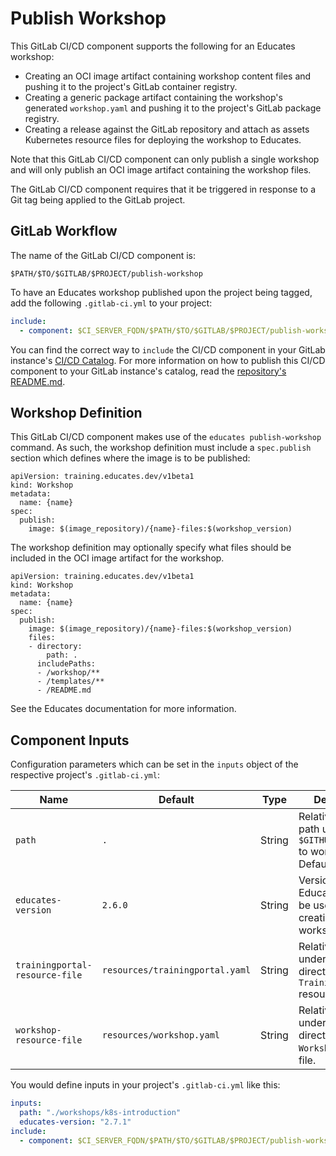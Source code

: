 Publish Workshop
================

This GitLab CI/CD component supports the following for an Educates workshop:

* Creating an OCI image artifact containing workshop content files and pushing
  it to the project's GitLab container registry.
* Creating a generic package artifact containing the workshop's generated `workshop.yaml`
  and pushing it to the project's GitLab package registry.
* Creating a release against the GitLab repository and attach as assets
  Kubernetes resource files for deploying the workshop to Educates.

Note that this GitLab CI/CD component can only publish a single workshop and will only
publish an OCI image artifact containing the workshop files.

The GitLab CI/CD component requires that it be triggered in response to a Git tag being
applied to the GitLab project.

GitLab Workflow
---------------

The name of the GitLab CI/CD component is:

```
$PATH/$TO/$GITLAB/$PROJECT/publish-workshop
```

To have an Educates workshop published upon the project being tagged, add the following
`.gitlab-ci.yml` to your project:

```yaml
include:
  - component: $CI_SERVER_FQDN/$PATH/$TO/$GITLAB/$PROJECT/publish-workshop@0.2.7
```

You can find the correct way to `include` the CI/CD component in your GitLab instance's
[CI/CD Catalog](https://docs.gitlab.com/ee/ci/components/#cicd-catalog). For more information
on how to publish this CI/CD component to your GitLab instance's catalog, read the
[repository's README.md](../../README.md).


Workshop Definition
-------------------

This GitLab CI/CD component makes use of the `educates publish-workshop` command. As
such, the workshop definition must include a `spec.publish` section which
defines where the image is to be published:

```
apiVersion: training.educates.dev/v1beta1
kind: Workshop
metadata:
  name: {name}
spec:
  publish:
    image: $(image_repository)/{name}-files:$(workshop_version)
```

The workshop definition may optionally specify what files should be included in
the OCI image artifact for the workshop.

```
apiVersion: training.educates.dev/v1beta1
kind: Workshop
metadata:
  name: {name}
spec:
  publish:
    image: $(image_repository)/{name}-files:$(workshop_version)
    files:
    - directory:
        path: .
      includePaths:
      - /workshop/**
      - /templates/**
      - /README.md
```

See the Educates documentation for more information.

Component Inputs
--------------------

Configuration parameters which can be set in the `inputs` object of the respective
project's `.gitlab-ci.yml`:

| Name                            | Default | Type     | Description                        |
|---------------------------------|----------|----------|------------------------------------|
| `path`                          | `.`    | String   | Relative directory path under `$GITHUB_WORKSPACE` to workshop files. Defaults to "`.`". |
| `educates-version`              | `2.6.0` | String | Version of the Educates CLI to be used for creating the workshop assets. |
| `trainingportal-resource-file`  | `resources/trainingportal.yaml`    | String   | Relative path under workshop directory to the `TrainingPortal` resource file. |
| `workshop-resource-file`        | `resources/workshop.yaml`    | String   | Relative path under workshop directory to the `Workshop` resource file. |

You would define inputs in your project's `.gitlab-ci.yml` like this:

```yaml
inputs:
  path: "./workshops/k8s-introduction"
  educates-version: "2.7.1"
include:
  - component: $CI_SERVER_FQDN/$PATH/$TO/$GITLAB/$PROJECT/publish-workshop@0.2.7
```

